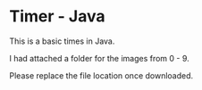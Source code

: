 Timer - Java
========

This is a basic times in Java.

I had attached a folder for the images from 0 - 9. 

Please replace the file location once downloaded.
